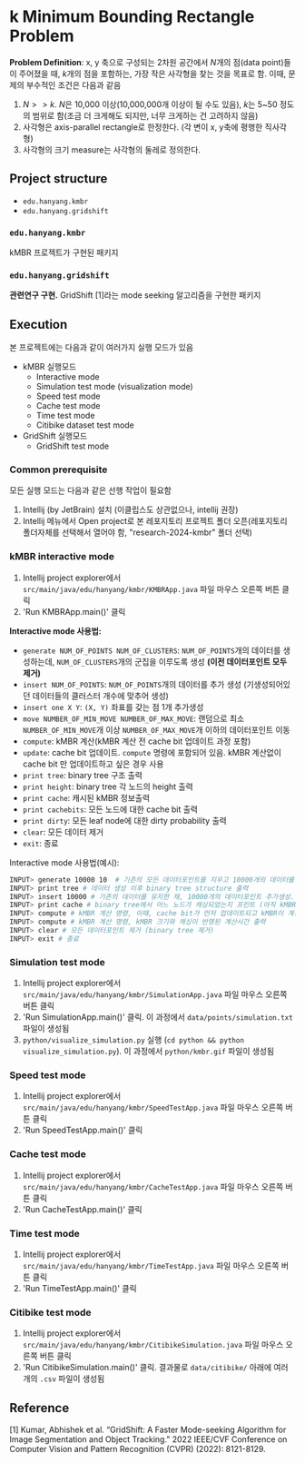 # k Minimum Bounding Rectangle Problem

**Problem Definition**: x, y 축으로 구성되는 2차원 공간에서 $N$개의 점(data point)들이 주어졌을 때, $k$개의 점을 포함하는, 가장 작은 사각형을 찾는 것을 목표로 함.
이때, 문제의 부수적인 조건은 다음과 같음
1. $N >> k$. $N$은 10,000 이상(10,000,000개 이상이 될 수도 있음), $k$는 5~50 정도의 범위로 함(조금 더 크게해도 되지만, 너무 크게하는 건 고려하지 않음)
2. 사각형은 axis-parallel rectangle로 한정한다. (각 변이 x, y축에 평행한 직사각형)
2. 사각형의 크기 measure는 사각형의 둘레로 정의한다.

## Project structure
- `edu.hanyang.kmbr`
- `edu.hanyang.gridshift`

### `edu.hanyang.kmbr`
kMBR 프로젝트가 구현된 패키지

### `edu.hanyang.gridshift`
**관련연구 구현.** GridShift [1]라는 mode seeking 알고리즘을 구현한 패키지

## Execution
본 프로젝트에는 다음과 같이 여러가지 실행 모드가 있음
- kMBR 실행모드
  - Interactive mode
  - Simulation test mode (visualization mode)
  - Speed test mode
  - Cache test mode
  - Time test mode
  - Citibike dataset test mode
- GridShift 실행모드
  - GridShift test mode

### Common prerequisite
모든 실행 모드는 다음과 같은 선행 작업이 필요함
1. Intellij (by JetBrain) 설치 (이클립스도 상관없으나, intellij 권장)
2. Intellij 메뉴에서 Open project로 본 레포지토리 프로젝트 폴더 오픈(레포지토리 폴더자체를 선택해서 열어야 함, "research-2024-kmbr" 폴더 선택)

### kMBR interactive mode
1. Intellij project explorer에서 `src/main/java/edu/hanyang/kmbr/KMBRApp.java` 파일 마우스 오른쪽 버튼 클릭
2. 'Run KMBRApp.main()' 클릭

**Interactive mode 사용법:**
- `generate NUM_OF_POINTS NUM_OF_CLUSTERS`: `NUM_OF_POINTS`개의 데이터를 생성하는데, `NUM_OF_CLUSTERS`개의 군집을 이루도록 생성 **(이전 데이터포인트 모두 제거)**
- `insert NUM_OF_POINTS`: `NUM_OF_POINTS`개의 데이터를 추가 생성 (기생성되어있던 데이터들의 클러스터 개수에 맞추어 생성)
- `insert one X Y`: `(X, Y)` 좌표를 갖는 점 1개 추가생성
- `move NUMBER_OF_MIN_MOVE NUMBER_OF_MAX_MOVE`: 랜덤으로 최소 `NUMBER_OF_MIN_MOVE`개 이상 `NUMBER_OF_MAX_MOVE`개 이하의 데이터포인트 이동
- `compute`: kMBR 계산(kMBR 계산 전 cache bit 업데이트 과정 포함)
- `update`: cache bit 업데이트. `compute` 명령에 포함되어 있음. kMBR 계산없이 cache bit 만 업데이트하고 싶은 경우 사용
- `print tree`: binary tree 구조 출력
- `print height`: binary tree 각 노드의 height 출력
- `print cache`: 캐시된 kMBR 정보출력
- `print cachebits`: 모든 노드에 대한 cache bit 출력
- `print dirty`: 모든 leaf node에 대한 dirty probability 출력
- `clear`: 모든 데이터 제거
- `exit`: 종료

Interactive mode 사용법(예시):
```bash
INPUT> generate 10000 10  # 기존의 모든 데이터포인트를 지우고 10000개의 데이터를 생성하는데, 10개의 군집을 이루도록 생성함
INPUT> print tree # 데이터 생성 이후 binary tree structure 출력
INPUT> insert 10000 # 기존의 데이터를 유지한 채, 10000개의 데이터포인트 추가생성. 10개의 군집을 이루도록 생성하는데, 이전에 생성된 10개의 군집이 아닌, 새로운 10개의 군집으로 생성됨
INPUT> print cache # binary tree에서 어느 노드가 캐싱되었는지 프린트 (아직 kMBR계산안했으니 아무것도 안나옴)
INPUT> compute # kMBR 계산 명령, 이때, cache bit가 먼저 업데이트되고 kMBR이 계산됨, 계산결과 kMBR 크기 및 계산시간이 출력됨. 첫 계산이기 때문에 계산시간은 캐싱이 반영되지 않은 계산시간임
INPUT> compute # kMBR 계산 명령, kMBR 크기와 캐싱이 반영된 계산시간 출력
INPUT> clear # 모든 데이터포인트 제거 (binary tree 제거)
INPUT> exit # 종료
```

### Simulation test mode
1. Intellij project explorer에서 `src/main/java/edu/hanyang/kmbr/SimulationApp.java` 파일 마우스 오른쪽 버튼 클릭
2. 'Run SimulationApp.main()' 클릭. 이 과정에서 `data/points/simulation.txt` 파일이 생성됨
3. `python/visualize_simulation.py` 실행 (`cd python && python visualize_simulation.py`). 이 과정에서 `python/kmbr.gif` 파일이 생성됨

### Speed test mode
1. Intellij project explorer에서 `src/main/java/edu/hanyang/kmbr/SpeedTestApp.java` 파일 마우스 오른쪽 버튼 클릭
2. 'Run SpeedTestApp.main()' 클릭

### Cache test mode
1. Intellij project explorer에서 `src/main/java/edu/hanyang/kmbr/CacheTestApp.java` 파일 마우스 오른쪽 버튼 클릭
2. 'Run CacheTestApp.main()' 클릭

### Time test mode
1. Intellij project explorer에서 `src/main/java/edu/hanyang/kmbr/TimeTestApp.java` 파일 마우스 오른쪽 버튼 클릭
2. 'Run TimeTestApp.main()' 클릭

### Citibike test mode
1. Intellij project explorer에서 `src/main/java/edu/hanyang/kmbr/CitibikeSimulation.java` 파일 마우스 오른쪽 버튼 클릭
2. 'Run CitibikeSimulation.main()' 클릭. 결과물로 `data/citibike/` 아래에 여러개의 `.csv` 파일이 생성됨

## Reference
[1] Kumar, Abhishek et al. “GridShift: A Faster Mode-seeking Algorithm for Image Segmentation and Object Tracking.” 2022 IEEE/CVF Conference on Computer Vision and Pattern Recognition (CVPR) (2022): 8121-8129.